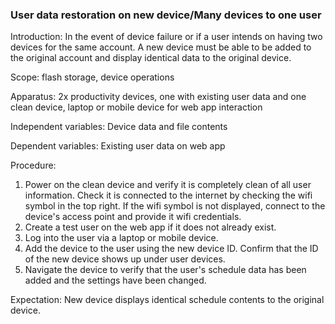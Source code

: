 ### User data restoration on new device/Many devices to one user
Introduction: In the event of device failure or if a user intends on having two devices for the same account. A new device must be able to be added to the original account and display identical data to the original device. 

Scope: flash storage, device operations

Apparatus: 2x productivity devices, one with existing user data and one clean device, laptop or mobile device for web app interaction

Independent variables: Device data and file contents 

Dependent variables: Existing user data on web app 

Procedure:

1. Power on the clean device and verify it is completely clean of all user information. Check it is connected to the internet by checking the wifi symbol in the top right. If the wifi symbol is not displayed, connect to the device's access point and provide it wifi credentials.
2. Create a test user on the web app if it does not already exist. 
3. Log into the user via a laptop or mobile device. 
4. Add the device to the user using the new device ID. Confirm that the ID of the new device shows up under user devices.
5. Navigate the device to verify that the user's schedule data has been added and the settings have been changed.

Expectation: New device displays identical schedule contents to the original device. 
